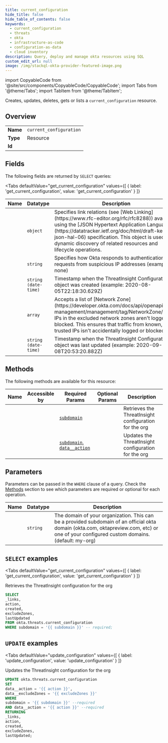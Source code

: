 ```yaml
--- 
title: current_configuration
hide_title: false
hide_table_of_contents: false
keywords:
  - current_configuration
  - threats
  - okta
  - infrastructure-as-code
  - configuration-as-data
  - cloud inventory
description: Query, deploy and manage okta resources using SQL
custom_edit_url: null
image: /img/stackql-okta-provider-featured-image.png
---
```


import CopyableCode from '@site/src/components/CopyableCode/CopyableCode';
import Tabs from '@theme/Tabs';
import TabItem from '@theme/TabItem';

Creates, updates, deletes, gets or lists a <code>current_configuration</code> resource.

## Overview
<table><tbody>
<tr><td><b>Name</b></td><td><code>current_configuration</code></td></tr>
<tr><td><b>Type</b></td><td>Resource</td></tr>
<tr><td><b>Id</b></td><td><CopyableCode code="okta.threats.current_configuration" /></td></tr>
</tbody></table>

## Fields

The following fields are returned by `SELECT` queries:

<Tabs
    defaultValue="get_current_configuration"
    values={[
        { label: 'get_current_configuration', value: 'get_current_configuration' }
    ]}
>
<TabItem value="get_current_configuration">

<table>
<thead>
    <tr>
    <th>Name</th>
    <th>Datatype</th>
    <th>Description</th>
    </tr>
</thead>
<tbody>
<tr>
    <td><CopyableCode code="_links" /></td>
    <td><code>object</code></td>
    <td>Specifies link relations (see [Web Linking](https://www.rfc-editor.org/rfc/rfc8288)) available using the [JSON Hypertext Application Language](https://datatracker.ietf.org/doc/html/draft-kelly-json-hal-06) specification. This object is used for dynamic discovery of related resources and lifecycle operations.</td>
</tr>
<tr>
    <td><CopyableCode code="action" /></td>
    <td><code>string</code></td>
    <td>Specifies how Okta responds to authentication requests from suspicious IP addresses (example: none)</td>
</tr>
<tr>
    <td><CopyableCode code="created" /></td>
    <td><code>string (date-time)</code></td>
    <td>Timestamp when the ThreatInsight Configuration object was created (example: 2020-08-05T22:18:30.629Z)</td>
</tr>
<tr>
    <td><CopyableCode code="excludeZones" /></td>
    <td><code>array</code></td>
    <td>Accepts a list of [Network Zone](https://developer.okta.com/docs/api/openapi/okta-management/management/tag/NetworkZone/) IDs. IPs in the excluded network zones aren't logged or blocked. This ensures that traffic from known, trusted IPs isn't accidentally logged or blocked.</td>
</tr>
<tr>
    <td><CopyableCode code="lastUpdated" /></td>
    <td><code>string (date-time)</code></td>
    <td>Timestamp when the ThreatInsight Configuration object was last updated (example: 2020-09-08T20:53:20.882Z)</td>
</tr>
</tbody>
</table>
</TabItem>
</Tabs>

## Methods

The following methods are available for this resource:

<table>
<thead>
    <tr>
    <th>Name</th>
    <th>Accessible by</th>
    <th>Required Params</th>
    <th>Optional Params</th>
    <th>Description</th>
    </tr>
</thead>
<tbody>
<tr>
    <td><a href="#get_current_configuration"><CopyableCode code="get_current_configuration" /></a></td>
    <td><CopyableCode code="select" /></td>
    <td><a href="#parameter-subdomain"><code>subdomain</code></a></td>
    <td></td>
    <td>Retrieves the ThreatInsight configuration for the org</td>
</tr>
<tr>
    <td><a href="#update_configuration"><CopyableCode code="update_configuration" /></a></td>
    <td><CopyableCode code="update" /></td>
    <td><a href="#parameter-subdomain"><code>subdomain</code></a>, <a href="#parameter-data__action"><code>data__action</code></a></td>
    <td></td>
    <td>Updates the ThreatInsight configuration for the org</td>
</tr>
</tbody>
</table>

## Parameters

Parameters can be passed in the `WHERE` clause of a query. Check the [Methods](#methods) section to see which parameters are required or optional for each operation.

<table>
<thead>
    <tr>
    <th>Name</th>
    <th>Datatype</th>
    <th>Description</th>
    </tr>
</thead>
<tbody>
<tr id="parameter-subdomain">
    <td><CopyableCode code="subdomain" /></td>
    <td><code>string</code></td>
    <td>The domain of your organization. This can be a provided subdomain of an official okta domain (okta.com, oktapreview.com, etc) or one of your configured custom domains. (default: my-org)</td>
</tr>
</tbody>
</table>

## `SELECT` examples

<Tabs
    defaultValue="get_current_configuration"
    values={[
        { label: 'get_current_configuration', value: 'get_current_configuration' }
    ]}
>
<TabItem value="get_current_configuration">

Retrieves the ThreatInsight configuration for the org

```sql
SELECT
_links,
action,
created,
excludeZones,
lastUpdated
FROM okta.threats.current_configuration
WHERE subdomain = '{{ subdomain }}' -- required;
```
</TabItem>
</Tabs>


## `UPDATE` examples

<Tabs
    defaultValue="update_configuration"
    values={[
        { label: 'update_configuration', value: 'update_configuration' }
    ]}
>
<TabItem value="update_configuration">

Updates the ThreatInsight configuration for the org

```sql
UPDATE okta.threats.current_configuration
SET 
data__action = '{{ action }}',
data__excludeZones = '{{ excludeZones }}'
WHERE 
subdomain = '{{ subdomain }}' --required
AND data__action = '{{ action }}' --required
RETURNING
_links,
action,
created,
excludeZones,
lastUpdated;
```
</TabItem>
</Tabs>
